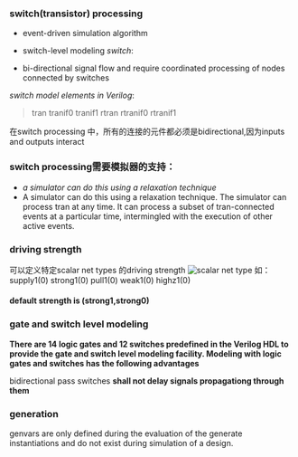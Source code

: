 ### switch(transistor) processing
* event-driven simulation algorithm
* switch-level modeling
*switch*:

* bi-directional signal flow and require coordinated processing of nodes connected by switches

*switch model elements in Verilog*:
>tran
>tranif0
>tranif1
>rtran
>rtranif0
>rtranif1

在switch processing 中，所有的连接的元件都必须是bidirectional,因为inputs and outputs interact

### switch processing需要模拟器的支持：
* *a simulator can do this using a relaxation technique*
* A simulator can
do this using a relaxation technique. The simulator can process tran at any time. It can process a subset of
tran-connected events at a particular time, intermingled with the execution of other active events.

### driving strength
可以定义特定scalar net types 的driving strength
![scalar net type](scalar_net.png)
如：supply1(0) strong1(0) pull1(0) weak1(0) highz1(0)

#### default strength is (strong1,strong0)

### gate and switch level modeling

**There are 14 logic gates and 12 switches predefined in the Verilog HDL to provide the gate and switch level modeling facility. Modeling with logic gates and switches has the following advantages**

bidirectional pass switches **shall not delay signals propagationg through them**

### generation
genvars are only defined during the evaluation of the generate instantiations and do not exist during simulation of a design.

>
